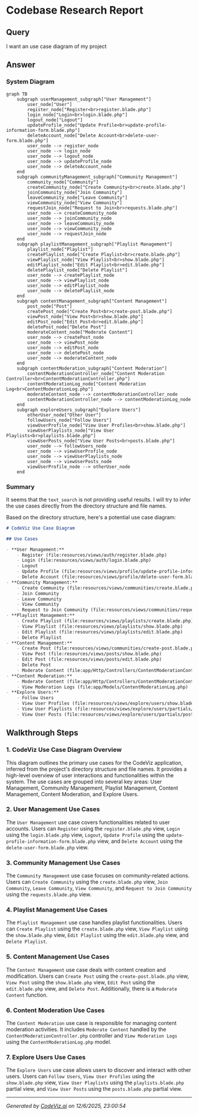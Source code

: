 # Codebase Research Report

## Query
I want an use case diagram of my project

## Answer
### System Diagram

```mermaid
graph TB
    subgraph userManagement_subgraph["User Management"]
        user_node["User"]
        register_node["Register<br>register.blade.php"]
        login_node["Login<br>login.blade.php"]
        logout_node["Logout"]
        updateProfile_node["Update Profile<br>update-profile-information-form.blade.php"]
        deleteAccount_node["Delete Account<br>delete-user-form.blade.php"]
        user_node --> register_node
        user_node --> login_node
        user_node --> logout_node
        user_node --> updateProfile_node
        user_node --> deleteAccount_node
    end
    subgraph communityManagement_subgraph["Community Management"]
        community_node["Community"]
        createCommunity_node["Create Community<br>create.blade.php"]
        joinCommunity_node["Join Community"]
        leaveCommunity_node["Leave Community"]
        viewCommunity_node["View Community"]
        requestJoin_node["Request to Join<br>requests.blade.php"]
        user_node --> createCommunity_node
        user_node --> joinCommunity_node
        user_node --> leaveCommunity_node
        user_node --> viewCommunity_node
        user_node --> requestJoin_node
    end
    subgraph playlistManagement_subgraph["Playlist Management"]
        playlist_node["Playlist"]
        createPlaylist_node["Create Playlist<br>create.blade.php"]
        viewPlaylist_node["View Playlist<br>show.blade.php"]
        editPlaylist_node["Edit Playlist<br>edit.blade.php"]
        deletePlaylist_node["Delete Playlist"]
        user_node --> createPlaylist_node
        user_node --> viewPlaylist_node
        user_node --> editPlaylist_node
        user_node --> deletePlaylist_node
    end
    subgraph contentManagement_subgraph["Content Management"]
        post_node["Post"]
        createPost_node["Create Post<br>create-post.blade.php"]
        viewPost_node["View Post<br>show.blade.php"]
        editPost_node["Edit Post<br>edit.blade.php"]
        deletePost_node["Delete Post"]
        moderateContent_node["Moderate Content"]
        user_node --> createPost_node
        user_node --> viewPost_node
        user_node --> editPost_node
        user_node --> deletePost_node
        user_node --> moderateContent_node
    end
    subgraph contentModeration_subgraph["Content Moderation"]
        contentModerationController_node["Content Moderation Controller<br>ContentModerationController.php"]
        contentModerationLog_node["Content Moderation Log<br>ContentModerationLog.php"]
        moderateContent_node --> contentModerationController_node
        contentModerationController_node --> contentModerationLog_node
    end
    subgraph exploreUsers_subgraph["Explore Users"]
        otherUser_node["Other User"]
        followUsers_node["Follow Users"]
        viewUserProfile_node["View User Profiles<br>show.blade.php"]
        viewUserPlaylists_node["View User Playlists<br>playlists.blade.php"]
        viewUserPosts_node["View User Posts<br>posts.blade.php"]
        user_node --> followUsers_node
        user_node --> viewUserProfile_node
        user_node --> viewUserPlaylists_node
        user_node --> viewUserPosts_node
        viewUserProfile_node --> otherUser_node
    end
```

### Summary
It seems that the `text_search` is not providing useful results. I will try to infer the use cases directly from the directory structure and file names.

Based on the directory structure, here's a potential use case diagram:

```markdown
# CodeViz Use Case Diagram

## Use Cases

- **User Management:**
    - Register (file:resources/views/auth/register.blade.php)
    - Login (file:resources/views/auth/login.blade.php)
    - Logout
    - Update Profile (file:resources/views/profile/update-profile-information-form.blade.php)
    - Delete Account (file:resources/views/profile/delete-user-form.blade.php)
- **Community Management:**
    - Create Community (file:resources/views/communities/create.blade.php)
    - Join Community
    - Leave Community
    - View Community
    - Request to Join Community (file:resources/views/communities/requests.blade.php)
- **Playlist Management:**
    - Create Playlist (file:resources/views/playlists/create.blade.php)
    - View Playlist (file:resources/views/playlists/show.blade.php)
    - Edit Playlist (file:resources/views/playlists/edit.blade.php)
    - Delete Playlist
- **Content Management:**
    - Create Post (file:resources/views/communities/create-post.blade.php)
    - View Post (file:resources/views/posts/show.blade.php)
    - Edit Post (file:resources/views/posts/edit.blade.php)
    - Delete Post
    - Moderate Content (file:app/Http/Controllers/ContentModerationController.php)
- **Content Moderation:**
    - Moderate Content (file:app/Http/Controllers/ContentModerationController.php)
    - View Moderation Logs (file:app/Models/ContentModerationLog.php)
- **Explore Users:**
    - Follow Users
    - View User Profiles (file:resources/views/explore/users/show.blade.php)
    - View User Playlists (file:resources/views/explore/users/partials/playlists.blade.php)
    - View User Posts (file:resources/views/explore/users/partials/posts.blade.php)
```

## Walkthrough Steps

### 1. CodeViz Use Case Diagram Overview
This diagram outlines the primary use cases for the CodeViz application, inferred from the project's directory structure and file names. It provides a high-level overview of user interactions and functionalities within the system. The use cases are grouped into several key areas: User Management, Community Management, Playlist Management, Content Management, Content Moderation, and Explore Users.

### 2. User Management Use Cases
The `User Management` use case covers functionalities related to user accounts. Users can `Register` using the `register.blade.php` view, `Login` using the `login.blade.php` view, `Logout`, `Update Profile` using the `update-profile-information-form.blade.php` view, and `Delete Account` using the `delete-user-form.blade.php` view.

### 3. Community Management Use Cases
The `Community Management` use case focuses on community-related actions. Users can `Create Community` using the `create.blade.php` view, `Join Community`, `Leave Community`, `View Community`, and `Request to Join Community` using the `requests.blade.php` view.

### 4. Playlist Management Use Cases
The `Playlist Management` use case handles playlist functionalities. Users can `Create Playlist` using the `create.blade.php` view, `View Playlist` using the `show.blade.php` view, `Edit Playlist` using the `edit.blade.php` view, and `Delete Playlist`.

### 5. Content Management Use Cases
The `Content Management` use case deals with content creation and modification. Users can `Create Post` using the `create-post.blade.php` view, `View Post` using the `show.blade.php` view, `Edit Post` using the `edit.blade.php` view, and `Delete Post`. Additionally, there is a `Moderate Content` function.

### 6. Content Moderation Use Cases
The `Content Moderation` use case is responsible for managing content moderation activities. It includes `Moderate Content` handled by the `ContentModerationController.php` controller and `View Moderation Logs` using the `ContentModerationLog.php` model.

### 7. Explore Users Use Cases
The `Explore Users` use case allows users to discover and interact with other users. Users can `Follow Users`, `View User Profiles` using the `show.blade.php` view, `View User Playlists` using the `playlists.blade.php` partial view, and `View User Posts` using the `posts.blade.php` partial view.

---
*Generated by [CodeViz.ai](https://codeviz.ai) on 12/6/2025, 23:00:54*
